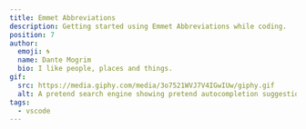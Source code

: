 ```yaml
---
title: Emmet Abbreviations
description: Getting started using Emmet Abbreviations while coding.
position: 7
author:
  emoji: 🌀
  name: Dante Mogrim
  bio: I like people, places and things.
gif:
  src: https://media.giphy.com/media/3o7521WVJ7V4IGwIUw/giphy.gif
  alt: A pretend search engine showing pretend autocompletion suggestions.
tags:
  - vscode
---
```

